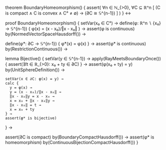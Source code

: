 theorem BoundaryHomeomorphism() {
  assert(
    ∀n ∈ ℕ_{>0}, ∀C ⊆ ℝ^n [
      (C is compact ∧ C is convex ∧ C° ≠ ∅) →
      (∂C ≅ 𝕊^{n-1})
    ]
  )
} ↔

proof BoundaryHomeomorphism() {
  setVar(x₀ ∈ C°) →
  define(φ: ℝ^n ∖ {x₀} → 𝕊^{n-1}) {
    φ(x) = (x - x₀)/‖x - x₀‖
  } →
  assert(φ is continuous) by(NormedVectorSpaceHausdorff()) →
  
  define(φ*: ∂C → 𝕊^{n-1}) {
    φ*(x) = φ(x)
  } →
  assert(φ* is continuous) by(RestrictionContinuous()) →
  
  lemma Bijective() {
    setVar(y ∈ 𝕊^{n-1}) →
    apply(RayMeetsBoundaryOnce()) {
      assert(∃!t ∈ ℝ_{>0}: x₀ + ty ∈ ∂C)
    } →
    assert(φ(x₀ + ty) = y) by(UnitSphereDefinition()) →
    
    setVar(x ∈ ∂C: φ(x) = y) →
    calc {
      y = φ(x) →
      y = (x - x₀)/‖x - x₀‖ →
      ‖x - x₀‖y = x - x₀ →
      x = x₀ + ‖x - x₀‖y →
      ‖x - x₀‖ = t →
      x = x₀ + ty
    } →
    assert(φ* is bijective)
  } →
  
  assert(∂C is compact) by(BoundaryCompactHausdorff()) →
  assert(φ* is homeomorphism) by(ContinuousBijectionCompactHausdorff())
}